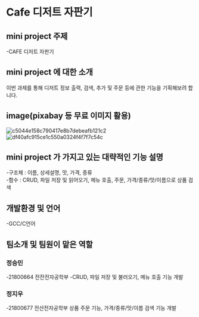 # Cafe 디저트 자판기

## mini project 주제
-CAFE 디저트 자판기   

## mini project 에 대한 소개
이번 과제를 통해 디저트 정보 출력, 검색, 추가 및 주문 등에 관한 기능을 기획해보려 합니다.

## image(pixabay 등 무료 이미지 활용)
![c5044e158c790417e8b7debeafb121c2](https://user-images.githubusercontent.com/100391405/166157862-85da2993-ef02-4ad2-899b-2d48ed70f676.jpg)
![df40afc915ce1c550a0324f4f7f7c54c](https://user-images.githubusercontent.com/100391405/166157931-926d85e6-bf43-4ec1-8290-7a316a27d5a6.jpg)

## mini project 가 가지고 있는 대략적인 기능 설명
-구조체 : 이름, 상세설명, 맛, 가격, 종류   
-함수 : CRUD, 파일 저장 및 읽어오기, 메뉴 호출, 주문, 가격/종류/맛/이름으로 상품 검색
## 개발환경 및 언어
-GCC/C언어
## 팀소개 및 팀원이 맡은 역할
### 정승민
-21800664 전잔전자공학부
-CRUD, 파일 저장 및 불러오기, 메뉴 호출 기능 개발
### 정지우
-21800677 전산전자공학부
상품 주문 기능, 가격/종류/맛/이름 검색 기능 개발
